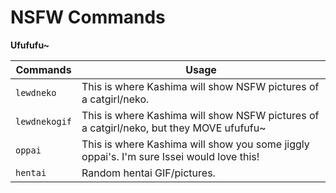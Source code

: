 # NSFW Commands

**Ufufufu~**

|Commands|Usage|
|--------|-----|
|`lewdneko`| This is where Kashima will show NSFW pictures of a catgirl/neko.|
|`lewdnekogif`| This is where Kashima will show NSFW pictures of a catgirl/neko, but they MOVE ufufufu~|
|`oppai`| This is where Kashima will show you some jiggly oppai's. I'm sure Issei would love this!|
|`hentai`| Random hentai GIF/pictures.|